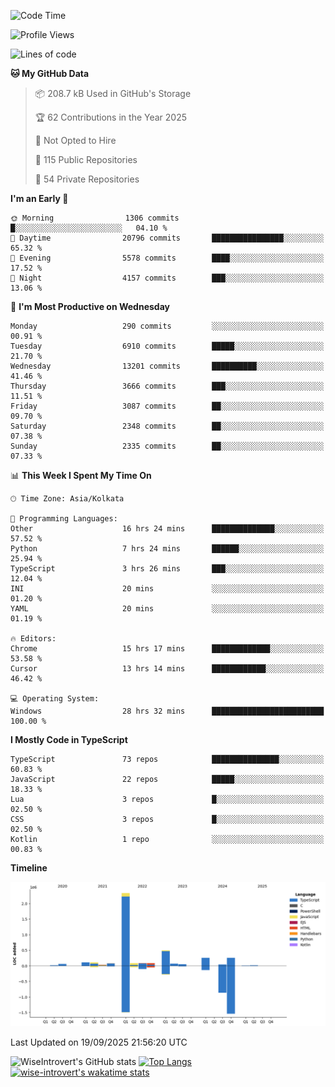 <!--START_SECTION:waka-->
![Code Time](http://img.shields.io/badge/Code%20Time-2%2C533%20hrs%2036%20mins-blue)

![Profile Views](http://img.shields.io/badge/Profile%20Views-1-blue)

![Lines of code](https://img.shields.io/badge/From%20Hello%20World%20I%27ve%20Written-4.1%20million%20lines%20of%20code-blue)

**🐱 My GitHub Data** 

> 📦 208.7 kB Used in GitHub's Storage 
 > 
> 🏆 62 Contributions in the Year 2025
 > 
> 🚫 Not Opted to Hire
 > 
> 📜 115 Public Repositories 
 > 
> 🔑 54 Private Repositories 
 > 
**I'm an Early 🐤** 

```text
🌞 Morning                1306 commits        █░░░░░░░░░░░░░░░░░░░░░░░░   04.10 % 
🌆 Daytime                20796 commits       ████████████████░░░░░░░░░   65.32 % 
🌃 Evening                5578 commits        ████░░░░░░░░░░░░░░░░░░░░░   17.52 % 
🌙 Night                  4157 commits        ███░░░░░░░░░░░░░░░░░░░░░░   13.06 % 
```
📅 **I'm Most Productive on Wednesday** 

```text
Monday                   290 commits         ░░░░░░░░░░░░░░░░░░░░░░░░░   00.91 % 
Tuesday                  6910 commits        █████░░░░░░░░░░░░░░░░░░░░   21.70 % 
Wednesday                13201 commits       ██████████░░░░░░░░░░░░░░░   41.46 % 
Thursday                 3666 commits        ███░░░░░░░░░░░░░░░░░░░░░░   11.51 % 
Friday                   3087 commits        ██░░░░░░░░░░░░░░░░░░░░░░░   09.70 % 
Saturday                 2348 commits        ██░░░░░░░░░░░░░░░░░░░░░░░   07.38 % 
Sunday                   2335 commits        ██░░░░░░░░░░░░░░░░░░░░░░░   07.33 % 
```


📊 **This Week I Spent My Time On** 

```text
🕑︎ Time Zone: Asia/Kolkata

💬 Programming Languages: 
Other                    16 hrs 24 mins      ██████████████░░░░░░░░░░░   57.52 % 
Python                   7 hrs 24 mins       ██████░░░░░░░░░░░░░░░░░░░   25.94 % 
TypeScript               3 hrs 26 mins       ███░░░░░░░░░░░░░░░░░░░░░░   12.04 % 
INI                      20 mins             ░░░░░░░░░░░░░░░░░░░░░░░░░   01.20 % 
YAML                     20 mins             ░░░░░░░░░░░░░░░░░░░░░░░░░   01.19 % 

🔥 Editors: 
Chrome                   15 hrs 17 mins      █████████████░░░░░░░░░░░░   53.58 % 
Cursor                   13 hrs 14 mins      ████████████░░░░░░░░░░░░░   46.42 % 

💻 Operating System: 
Windows                  28 hrs 32 mins      █████████████████████████   100.00 % 
```

**I Mostly Code in TypeScript** 

```text
TypeScript               73 repos            ███████████████░░░░░░░░░░   60.83 % 
JavaScript               22 repos            █████░░░░░░░░░░░░░░░░░░░░   18.33 % 
Lua                      3 repos             █░░░░░░░░░░░░░░░░░░░░░░░░   02.50 % 
CSS                      3 repos             █░░░░░░░░░░░░░░░░░░░░░░░░   02.50 % 
Kotlin                   1 repo              ░░░░░░░░░░░░░░░░░░░░░░░░░   00.83 % 
```



**Timeline**

![Lines of Code chart](https://raw.githubusercontent.com/wise-introvert/wise-introvert/master/assets/bar_graph.png)


 Last Updated on 19/09/2025 21:56:20 UTC
<!--END_SECTION:waka-->

![WiseIntrovert's GitHub stats](https://github-readme-stats.vercel.app/api?username=wise-introvert&count_private=true&show_icons=true)
[![Top Langs](https://github-readme-stats.vercel.app/api/top-langs/?username=wise-introvert&langs_count=10)](https://github.com/anuraghazra/github-readme-stats)
[![wise-introvert's wakatime stats](https://github-readme-stats.vercel.app/api/wakatime?username=wiseintrovert)](https://github.com/anuraghazra/github-readme-stats)
